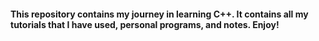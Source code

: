 #### This repository contains my journey in learning C++. It contains all my tutorials that I have used, personal programs, and notes. Enjoy!